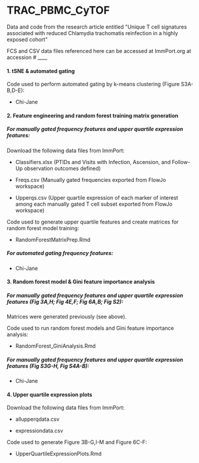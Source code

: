 # TRAC_PBMC_CyTOF

Data and code from the research article entitled "Unique T cell signatures associated with reduced Chlamydia trachomatis reinfection in a highly exposed cohort"

FCS and CSV data files referenced here can be accessed at ImmPort.org at accession \# \_\_\_\_

#### 1. tSNE & automated gating

Code used to perform automated gating by k-means clustering (Figure S3A-B,D-E):

-   Chi-Jane

#### 2. Feature engineering and random forest training matrix generation

##### For manually gated frequency features and upper quartile expression features:

Download the following data files from ImmPort:

-   Classifiers.xlsx (PTIDs and Visits with Infection, Ascension, and Follow-Up observation outcomes defined)

-   Freqs.csv (Manually gated frequencies exported from FlowJo workspace)

-   Upperqs.csv (Upper quartile expression of each marker of interest among each manually gated T cell subset exported from FlowJo workspace)

Code used to generate upper quartile features and create matrices for random forest model training:

-   RandomForestMatrixPrep.Rmd

##### For automated gating frequency features:

-   Chi-Jane

#### 3. Random forest model & Gini feature importance analysis

##### For manually gated frequency features and upper quartile expression features (Fig 3A,H; Fig 4E,F; Fig 6A,B; Fig S2):

Matrices were generated previously (see above).

Code used to run random forest models and Gini feature importance analysis:

-   RandomForest_GiniAnalysis.Rmd

##### For manually gated frequency features and upper quartile expression features (Fig S3G-H, Fig S4A-B):

-   Chi-Jane

#### 4. Upper quartile expression plots

Download the following data files from ImmPort:

-   allupperqdata.csv

-   expressiondata.csv

Code used to generate Figure 3B-G,I-M and Figure 6C-F:

-   UpperQuartileExpressionPlots.Rmd

